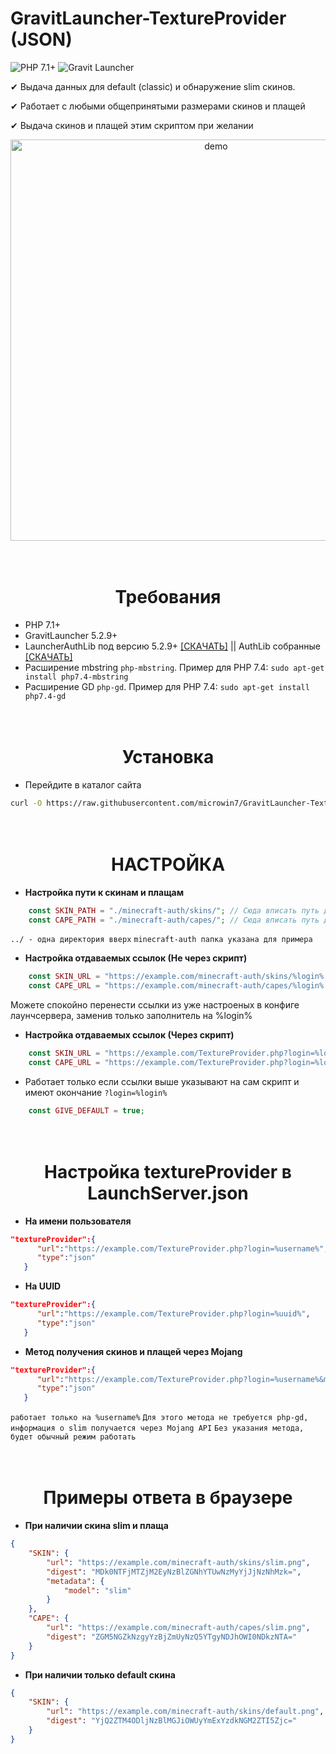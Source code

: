 # GravitLauncher-TextureProvider (JSON)

![PHP 7.1+](https://img.shields.io/badge/PHP-7.1+-blue)
![Gravit Launcher](https://img.shields.io/badge/Gravit%20Launcher-5.2.9-brightgreen)

✔ Выдача данных для default (classic) и обнаружение slim скинов.

✔ Работает с любыми общепринятыми размерами скинов и плащей

✔ Выдача скинов и плащей этим скриптом при желании

<p align="center">
    <img src="https://i.imgur.com/q0nkKNj.png" alt="demo" width="642">
</p>

<h1 align="center">
<br>
Требования
</h1>

- PHP 7.1+
- GravitLauncher 5.2.9+
- LauncherAuthLib под версию 5.2.9+ [[СКАЧАТЬ]](https://mirror.gravit.pro/5.3.x/compat/authlib/) || AuthLib собранные [[СКАЧАТЬ]](https://mirror.gravit-support.ru/unofficial/authlib/)
- Расширение mbstring `php-mbstring`. Пример для PHP 7.4: `sudo apt-get install php7.4-mbstring`
- Расширение GD `php-gd`. Пример для PHP 7.4: `sudo apt-get install php7.4-gd`


<h1 align="center">
<br>
Установка
</h1>

- Перейдите в каталог сайта
```bash
curl -O https://raw.githubusercontent.com/microwin7/GravitLauncher-TextureProvider/main/TextureProvider.php
```

<h1 align="center">
<br>
НАСТРОЙКА
</h1>

- **Настройка пути к скинам и плащам**
```php
    const SKIN_PATH = "./minecraft-auth/skins/"; // Сюда вписать путь до skins/
    const CAPE_PATH = "./minecraft-auth/capes/"; // Сюда вписать путь до capes/
```
`../ - одна директория вверх`
`minecraft-auth папка указана для примера`

- **Настройка отдаваемых ссылок (Не через скрипт)**
```php
    const SKIN_URL = "https://example.com/minecraft-auth/skins/%login%.png";
    const CAPE_URL = "https://example.com/minecraft-auth/capes/%login%.png";
```
Можете спокойно перенести ссылки из уже настроеных в конфиге лаунчсервера, заменив только заполнитель на %login%

- **Настройка отдаваемых ссылок (Через скрипт)**
```php
    const SKIN_URL = "https://example.com/TextureProvider.php?login=%login%";
    const CAPE_URL = "https://example.com/TextureProvider.php?login=%login%";
```
- Работает только если ссылки выше указывают на сам скрипт и имеют окончание `?login=%login%`
```php
    const GIVE_DEFAULT = true;
```

<h1 align="center">
<br>
Настройка textureProvider в LaunchServer.json
</h1>

- **На имени пользователя**
```json
"textureProvider":{
      "url":"https://example.com/TextureProvider.php?login=%username%",
      "type":"json"
   }
```

- **На UUID**
```json
"textureProvider":{
      "url":"https://example.com/TextureProvider.php?login=%uuid%",
      "type":"json"
   }
```

- **Метод получения скинов и плащей через Mojang**
```json
"textureProvider":{
      "url":"https://example.com/TextureProvider.php?login=%username%&method=mojang",
      "type":"json"
   }
```
`работает только на %username%`
`Для этого метода не требуется php-gd, информация о slim получается через Mojang API`
`Без указания метода, будет обычный режим работать`

<h1 align="center">
<br>
Примеры ответа в браузере
</h1>

- **При наличии скина slim и плаща**
```json
{
    "SKIN": {
        "url": "https://example.com/minecraft-auth/skins/slim.png",
        "digest": "MDk0NTFjMTZjM2EyNzBlZGNhYTUwNzMyYjJjNzNhMzk=",
        "metadata": {
            "model": "slim"
        }
    },
    "CAPE": {
        "url": "https://example.com/minecraft-auth/capes/slim.png",
        "digest": "ZGM5NGZkNzgyYzBjZmUyNzQ5YTgyNDJhOWI0NDkzNTA="
    }
}
```

- **При наличии только default скина**
```json
{
    "SKIN": {
        "url": "https://example.com/minecraft-auth/skins/default.png",
        "digest": "YjQ2ZTM4ODljNzBlMGJiOWUyYmExYzdkNGM2ZTI5Zjc="
    }
}
```
